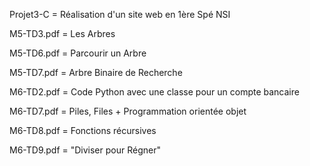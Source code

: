 Projet3-C = Réalisation d'un site web en 1ère Spé NSI


M5-TD3.pdf = Les Arbres

M5-TD6.pdf = Parcourir un Arbre

M5-TD7.pdf = Arbre Binaire de Recherche

M6-TD2.pdf = Code Python avec une classe pour un compte bancaire

M6-TD7.pdf = Piles, Files + Programmation orientée objet

M6-TD8.pdf = Fonctions récursives

M6-TD9.pdf = "Diviser pour Régner"
